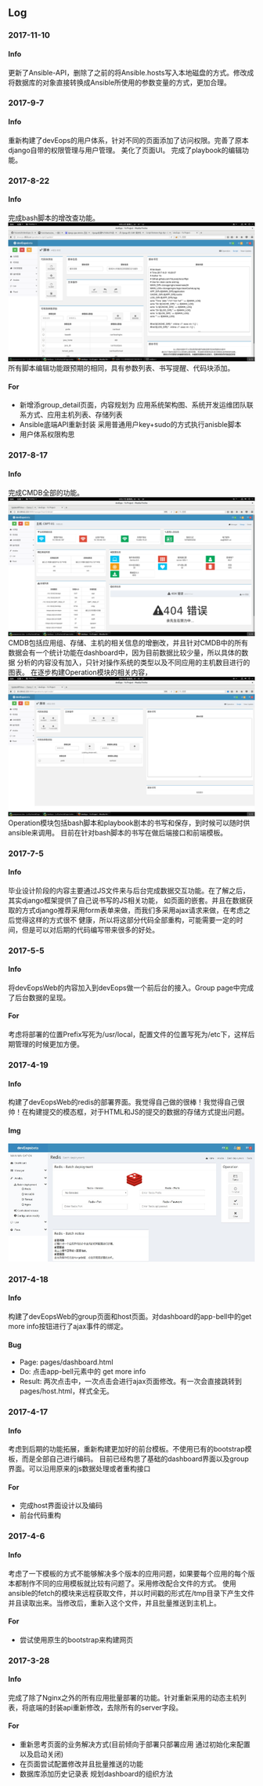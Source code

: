 ## Log
### 2017-11-10
#### Info
  更新了Ansible-API，删除了之前的将Ansible.hosts写入本地磁盘的方式。修改成将数据库的对象直接转换成Ansible所使用的参数变量的方式，更加合理。

### 2017-9-7
#### Info
  重新构建了devEops的用户体系，针对不同的页面添加了访问权限。完善了原本django自带的权限管理与用户管理。
  美化了页面UI。
  完成了playbook的编辑功能。

### 2017-8-22
#### Info
  完成bash脚本的增改查功能。
  ![SCRIPT](img/script.png)
  所有脚本编辑功能跟预期的相同，具有参数列表、书写提醒、代码块添加。
#### For
 * 新增添group_detail页面，内容规划为 应用系统架构图、系统开发运维团队联系方式、应用主机列表、存储列表
 * Ansible底端API重新封装 采用普通用户key+sudo的方式执行anisble脚本
 * 用户体系权限构思

### 2017-8-17
#### Info
  完成CMDB全部的功能。
  ![CMDB](img/cmdb.png)
  CMDB包括应用组、存储、主机的相关信息的增删改，并且针对CMDB中的所有数据会有一个统计功能在dashboard中，因为目前数据比较少量，所以具体的数据
  分析的内容没有加入，只针对操作系统的类型以及不同应用的主机数目进行的图表。
  在逐步构建Operation模块的相关内容，
  ![OPERATION](img/operation.png)
  Operation模块包括bash脚本和playbook剧本的书写和保存，到时候可以随时供ansible来调用。
  目前在针对bash脚本的书写在做后端接口和前端模板。

### 2017-7-5
#### Info
  毕业设计阶段的内容主要通过JS文件来与后台完成数据交互功能。在了解之后，其实django框架提供了自己说书写的JS相关功能，
  如页面的嵌套。并且在数据获取的方式django推荐采用form表单来做，而我们多采用ajax请求来做，在考虑之后觉得这样的方式很不
  健康，所以将这部分代码全部重构，可能需要一定的时间，但是可以对后期的代码编写带来很多的好处。

### 2017-5-5
#### Info
  将devEopsWeb的内容加入到devEops做一个前后台的接入。Group page中完成了后台数据的呈现。
#### For
  考虑将部署的位置Prefix写死为/usr/local，配置文件的位置写死为/etc下，这样后期管理的时候更加方便。

### 2017-4-19
#### Info
  构建了devEopsWeb的redis的部署界面。我觉得自己做的很棒！我觉得自己很帅！在构建提交的模态框，对于HTML和JS的提交的数据的存储方式提出问题。
#### Img
  ![BATCH-REDIS](img/batch-redis.jpg)

### 2017-4-18
#### Info
  构建了devEopsWeb的group页面和host页面。对dashboard的app-bell中的get more info按钮进行了ajax事件的绑定。
#### Bug
  * Page: pages/dashboard.html
  * Do: 点击app-bell元素中的 get more info <a>
  * Result: 两次点击中，一次点击会进行ajax页面修改。有一次会直接跳转到pages/host.html，样式全无。

### 2017-4-17
#### Info
  考虑到后期的功能拓展，重新构建更加好的前台模板。不使用已有的bootstrap模板，而是全部自己进行编码。
  目前已经构思了基础的dashboard界面以及group界面。可以沿用原来的js数据处理或者重构接口
#### For
* 完成host界面设计以及编码
* 前台代码重构

### 2017-4-6
#### Info
  考虑了一下模板的方式不能够解决多个版本的应用问题，如果要每个应用的每个版本都制作不同的应用模板就比较有问题了。采用修改配合文件的方式。
  使用ansible的fetch的模块来远程获取文件，并以时间戳的形式在/tmp目录下产生文件并且读取出来。当修改后，重新入这个文件，并且批量推送到主机上。
#### For
* 尝试使用原生的bootstrap来构建网页

### 2017-3-28
#### Info
  完成了除了Nginx之外的所有应用批量部署的功能。针对重新采用的动态主机列表，将底端的封装api重新修改，去除所有的server字段。
#### For
* 重新思考页面的业务解决方式(目前倾向于部署只部署应用 通过初始化来配置以及启动关闭)
* 在页面尝试配置修改并且批量推送的功能
* 数据库添加历史记录表 规划dashboard的组织方法